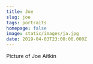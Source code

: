 ```yaml
---
title: Joe
slug: joe
tags: portraits
homepage: false
image: static/images/ja.jpg
date: 2019-04-03T23:00:00.000Z
---
```

Picture of Joe Aitkin
